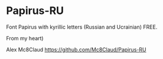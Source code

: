 # Papirus-RU


Font Papirus with kyrillic letters (Russian and Ucrainian) FREE.

From my heart)

Alex Mc8Claud
https://github.com/Mc8Claud/Papirus-RU
